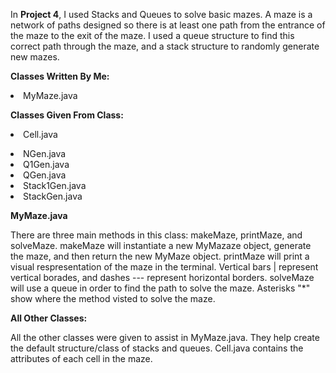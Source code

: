 In <b>Project 4</b>, I used Stacks and Queues to solve basic mazes. A maze is a network of paths designed so there is at least one path from the entrance of the maze to the exit of the maze. I used a queue structure to find this correct path through the maze, and a stack structure to randomly generate new mazes.

<b>Classes Written By Me:</b>
<ui><li>MyMaze.java</li></ui>

<b>Classes Given From Class:</b>
<ui><li>Cell.java</li>
<li>NGen.java</li>
<li>Q1Gen.java</li>
<li>QGen.java</li>
<li>Stack1Gen.java</li>
<li>StackGen.java</li></ui>

<b>MyMaze.java</b>

There are three main methods in this class: makeMaze, printMaze, and solveMaze. makeMaze will instantiate a new MyMazaze object, generate the maze, and then return the new MyMaze object. printMaze will print a visual respresentation of the maze in the terminal. Vertical bars | represent vertical borades, and dashes --- represent horizontal borders. solveMaze will use a queue in order to find the path to solve the maze. Asterisks "*" show where the method visted to solve the maze. 

<b>All Other Classes:</b>

All the other classes were given to assist in MyMaze.java. They help create the default structure/class of stacks and queues. Cell.java contains the attributes of each cell in the maze. 